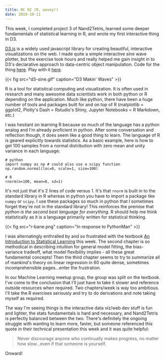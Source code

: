 ```yaml
---
title: RC 02 (R, wavey!)
date: 2019-10-11
---
```


This week, I completed project 3 of Nand2Tetris, learned some deeper fundamentals of statistical learning in R, and wrote my first interactive thing in D3.

[D3.js](https://d3js.org/) is a widely used javascript library for creating beautiful, interactive visualizations on the web. I made quite a simple interactive sine wave plotter, but the exercise took hours and really helped me gain insight in to D3's declarative approach to data-centric object manipulation. Code for the thing [here](https://gist.githubusercontent.com/robinovitch61/5b61f550b3b0cd279c6e8a3679a9623e/raw/d8dfa4ee588339bae1ae60d0f0e60be68f4d3ba6/d3_sine_wave.html). Play with it [here](https://jsfiddle.net/robinovitch61/3nwjzkdx/).

{{< fig src="d3-sine.gif" caption="D3 Makin' Waves" >}}

R is a tool for statistical computing and visualization. It is often used in research and many awesome data scientists work in both python or R depending on the application. Much like python, there have been a huge number of tools and packages built for and on top of R (matplotlib = ggplot2, Plotly's Dash = Rstudio's Shiny, Jupyter Notebooks = R Markdown, etc.)

I was hesitant on learning R because so much of the language has a python analog and I'm already proficient in python. After some conversation and reflection though, it does seem like a good thing to learn. The language of R is geared explicitly towards statistics. As a basic example, here is how to get 100 samples from a normal distribution with zero mean and unity variance in each language:

```
# python
import numpy as np # could also use a scipy function
np.random.normal(loc=0, scale=1, size=100)
```

```
# R
rnorm(n=100, mean=0, sd=1)
```

It's not just that it's 2 lines of code versus 1. It's that `rnorm` is built in to the standard library in R whereas in python you have to import a package like `numpy` or `scipy`. I use these packages so much in python that I sometimes forget they're not in the standard library! This reinforces the premise that *python is the second best language for everything*. R should help me think statistically as it is a language primarily written for statistical thinking.

{{< fig src="r-bane.png" caption="In response to PythonMan" >}}

I was alternatingly enthralled by and so frustrated with the textbook [An Introduction to Statistical Learning](http://faculty.marshall.usc.edu/gareth-james/ISL/) this week. The second chapter is so methodical in describing intuition for general model fitting, the bias-variance tradeoff, what model flexibility implies - all these great fundamental concepts! Then the third chapter seems to try to summarize all of mankind's theory on linear regression in 60 quite dense, sometimes incomprehensible pages...enter the frustration.

In our Machine Learning meetup group, the group was split on the textbook. I've come to the conclusion that I'll just have to take it slower and reference outside resources when required. Two chapters/week is way too ambitious. I'll take the R exercises seriously and try to do derivations and note taking myself as required.

The way I'm seeing things is the interactive data viz/web dev stuff is fun and lighter, the stats fundamentals is hard and necessary, and Nand2Tetris is perfectly balanced between the two. There's definitely the ongoing struggle with wanting to learn more, faster, but someone referenced this quote in their technical presentation this week and it was quite helpful:

> Never discourage anyone who continually makes progress, no matter how slow...even if that someone is yourself.

Onward!
